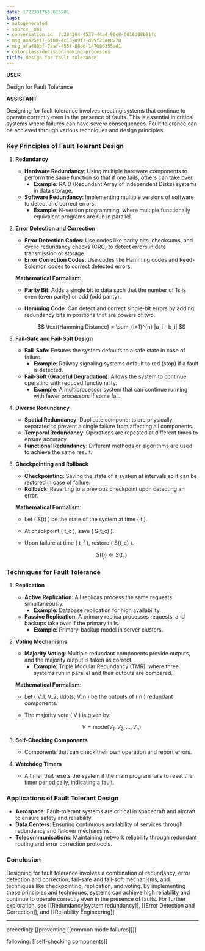 ```yaml
---
date: 1722381765.615201
tags:
- autogenerated
- source__oai
- conversation_id__7c204364-4537-44a4-96c8-0016d08b91fc
- msg_aaa25e17-6188-4c15-89f7-d99f25ae8278
- msg_afa480bf-7aaf-455f-88dd-147080355ad1
- colorclass/decision-making-processes
title: design for fault tolerance
---
```


**USER**

Design for Fault Tolerance


**ASSISTANT**

Designing for fault tolerance involves creating systems that continue to operate correctly even in the presence of faults. This is essential in critical systems where failures can have severe consequences. Fault tolerance can be achieved through various techniques and design principles.

### Key Principles of Fault Tolerant Design

1. **Redundancy**
   - **Hardware Redundancy**: Using multiple hardware components to perform the same function so that if one fails, others can take over.
     - **Example**: RAID (Redundant Array of Independent Disks) systems in data storage.
   - **Software Redundancy**: Implementing multiple versions of software to detect and correct errors.
     - **Example**: N-version programming, where multiple functionally equivalent programs are run in parallel.

2. **Error Detection and Correction**
   - **Error Detection Codes**: Use codes like parity bits, checksums, and cyclic redundancy checks (CRC) to detect errors in data transmission or storage.
   - **Error Correction Codes**: Use codes like Hamming codes and Reed-Solomon codes to correct detected errors.

   **Mathematical Formalism**:
   - **Parity Bit**: Adds a single bit to data such that the number of 1s is even (even parity) or odd (odd parity).
   - **Hamming Code**: Can detect and correct single-bit errors by adding redundancy bits in positions that are powers of two.

     $$
     \text{Hamming Distance} = \sum_{i=1}^{n} |a_i - b_i|
     $$

3. **Fail-Safe and Fail-Soft Design**
   - **Fail-Safe**: Ensures the system defaults to a safe state in case of failure.
     - **Example**: Railway signaling systems default to red (stop) if a fault is detected.
   - **Fail-Soft (Graceful Degradation)**: Allows the system to continue operating with reduced functionality.
     - **Example**: A multiprocessor system that can continue running with fewer processors if some fail.

4. **Diverse Redundancy**
   - **Spatial Redundancy**: Duplicate components are physically separated to prevent a single failure from affecting all components.
   - **Temporal Redundancy**: Operations are repeated at different times to ensure accuracy.
   - **Functional Redundancy**: Different methods or algorithms are used to achieve the same result.

5. **Checkpointing and Rollback**
   - **Checkpointing**: Saving the state of a system at intervals so it can be restored in case of failure.
   - **Rollback**: Reverting to a previous checkpoint upon detecting an error.

   **Mathematical Formalism**:
   - Let \( S(t) \) be the state of the system at time \( t \).
   - At checkpoint \( t_c \), save \( S(t_c) \).
   - Upon failure at time \( t_f \), restore \( S(t_c) \).

     $$
     S(t_f) \leftarrow S(t_c)
     $$

### Techniques for Fault Tolerance

1. **Replication**
   - **Active Replication**: All replicas process the same requests simultaneously.
     - **Example**: Database replication for high availability.
   - **Passive Replication**: A primary replica processes requests, and backups take over if the primary fails.
     - **Example**: Primary-backup model in server clusters.

2. **Voting Mechanisms**
   - **Majority Voting**: Multiple redundant components provide outputs, and the majority output is taken as correct.
     - **Example**: Triple Modular Redundancy (TMR), where three systems run in parallel and their outputs are compared.

   **Mathematical Formalism**:
   - Let \( V_1, V_2, \ldots, V_n \) be the outputs of \( n \) redundant components.
   - The majority vote \( V \) is given by:

     $$
     V = \text{mode}(V_1, V_2, \ldots, V_n)
     $$

3. **Self-Checking Components**
   - Components that can check their own operation and report errors.

4. **Watchdog Timers**
   - A timer that resets the system if the main program fails to reset the timer periodically, indicating a fault.

### Applications of Fault Tolerant Design

- **Aerospace**: Fault-tolerant systems are critical in spacecraft and aircraft to ensure safety and reliability.
- **Data Centers**: Ensuring continuous availability of services through redundancy and failover mechanisms.
- **Telecommunications**: Maintaining network reliability through redundant routing and error correction protocols.

### Conclusion

Designing for fault tolerance involves a combination of redundancy, error detection and correction, fail-safe and fail-soft mechanisms, and techniques like checkpointing, replication, and voting. By implementing these principles and techniques, systems can achieve high reliability and continue to operate correctly even in the presence of faults. For further exploration, see [[Redundancy|system redundancy]], [[Error Detection and Correction]], and [[Reliability Engineering]].


---

preceding: [[preventing [[common mode failures]]]]  


following: [[self-checking components]]